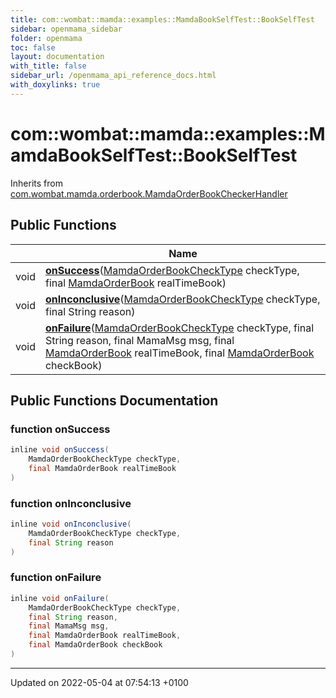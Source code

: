 ```yaml
---
title: com::wombat::mamda::examples::MamdaBookSelfTest::BookSelfTest
sidebar: openmama_sidebar
folder: openmama
toc: false
layout: documentation
with_title: false
sidebar_url: /openmama_api_reference_docs.html
with_doxylinks: true
---
```


# com::wombat::mamda::examples::MamdaBookSelfTest::BookSelfTest





Inherits from [com.wombat.mamda.orderbook.MamdaOrderBookCheckerHandler](interfacecom_1_1wombat_1_1mamda_1_1orderbook_1_1MamdaOrderBookCheckerHandler.html)

## Public Functions

|                | Name           |
| -------------- | -------------- |
| void | **[onSuccess](classcom_1_1wombat_1_1mamda_1_1examples_1_1MamdaBookSelfTest_1_1BookSelfTest.html#function-onsuccess)**([MamdaOrderBookCheckType](classcom_1_1wombat_1_1mamda_1_1orderbook_1_1MamdaOrderBookCheckType.html) checkType, final [MamdaOrderBook](classcom_1_1wombat_1_1mamda_1_1orderbook_1_1MamdaOrderBook.html) realTimeBook) |
| void | **[onInconclusive](classcom_1_1wombat_1_1mamda_1_1examples_1_1MamdaBookSelfTest_1_1BookSelfTest.html#function-oninconclusive)**([MamdaOrderBookCheckType](classcom_1_1wombat_1_1mamda_1_1orderbook_1_1MamdaOrderBookCheckType.html) checkType, final String reason) |
| void | **[onFailure](classcom_1_1wombat_1_1mamda_1_1examples_1_1MamdaBookSelfTest_1_1BookSelfTest.html#function-onfailure)**([MamdaOrderBookCheckType](classcom_1_1wombat_1_1mamda_1_1orderbook_1_1MamdaOrderBookCheckType.html) checkType, final String reason, final MamaMsg msg, final [MamdaOrderBook](classcom_1_1wombat_1_1mamda_1_1orderbook_1_1MamdaOrderBook.html) realTimeBook, final [MamdaOrderBook](classcom_1_1wombat_1_1mamda_1_1orderbook_1_1MamdaOrderBook.html) checkBook) |

## Public Functions Documentation

### function onSuccess

```java
inline void onSuccess(
    MamdaOrderBookCheckType checkType,
    final MamdaOrderBook realTimeBook
)
```


### function onInconclusive

```java
inline void onInconclusive(
    MamdaOrderBookCheckType checkType,
    final String reason
)
```


### function onFailure

```java
inline void onFailure(
    MamdaOrderBookCheckType checkType,
    final String reason,
    final MamaMsg msg,
    final MamdaOrderBook realTimeBook,
    final MamdaOrderBook checkBook
)
```


-------------------------------

Updated on 2022-05-04 at 07:54:13 +0100